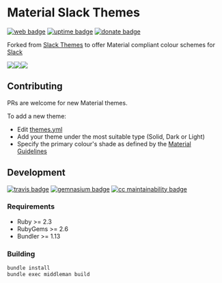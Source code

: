 # Material Slack Themes

[![web badge]][web]
[![uptime badge]][web]
[![donate badge]][donate]


Forked from [Slack Themes] to offer Material compliant colour schemes for [Slack]

![][SOLID]![][DARK]![][LIGHT]

## Contributing

PRs are welcome for new Material themes.

To add a new theme:
- Edit [themes.yml]
- Add your theme under the most suitable type (Solid, Dark or Light)
- Specify the primary colour's shade as defined by the [Material Guidelines]

## Development
[![travis badge]][travis]
[![gemnasium badge]][gemnasium]
[![cc maintainability badge]][cc maintainability]

### Requirements

- Ruby >= 2.3
- RubyGems >= 2.6
- Bundler >= 1.13

### Building
```bash
bundle install
bundle exec middleman build
```

[Slack]:https://slack.com
[Slack Themes]:https://github.com/paracycle/slackthemes
[Material Guidelines]:https://material.io/guidelines/style/color.html#color-color-palette
[themes.yml]:https://github.com/wopian/material-slackthemes/blob/master/data/themes.yml

[SOLID]:https://slack.wopian.me/images/theme/solid_blue-6f94867241eeffec0554f8fa28ad63ba.png
[DARK]:https://slack.wopian.me/images/theme/dark_blue-4bf6c39560350f5f35e4831d208daa06.png
[LIGHT]:https://slack.wopian.me/images/theme/light_blue-51e59a44420473473b3ac4dcf60c6348.png

[web]:https://slack.wopian.me
[web badge]:https://img.shields.io/website-up-down-green-red/https/slack.wopian.me.svg?style=flat-square
[uptime badge]:https://img.shields.io/uptimerobot/ratio/7/m779740458-09508685f3ffd31c4acd254b.svg?style=flat-square

[travis]:https://travis-ci.org/wopian/material-slackthemes
[travis badge]:https://img.shields.io/travis/wopian/material-slackthemes.svg?style=flat-square

[gemnasium]:https://gemnasium.com/github.com/wopian/material-slackthemes
[gemnasium badge]:https://img.shields.io/gemnasium/wopian/material-slackthemes.svg?style=flat-square

[cc maintainability]:https://codeclimate.com/github/wopian/material-slackthemes
[cc maintainability badge]:https://img.shields.io/codeclimate/maintainability/wopian/material-slackthemes.svg?style=flat-square

[donate]:https://www.paypal.me/wopian
[donate badge]:https://img.shields.io/badge/£-donate-ff69b4.svg?style=flat-square
